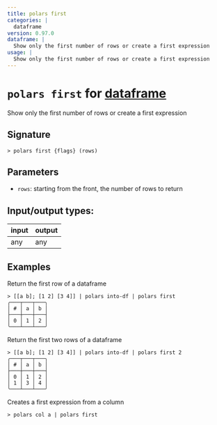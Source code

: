 ```yaml
---
title: polars first
categories: |
  dataframe
version: 0.97.0
dataframe: |
  Show only the first number of rows or create a first expression
usage: |
  Show only the first number of rows or create a first expression
---
```

<!-- This file is automatically generated. Please edit the command in https://github.com/nushell/nushell instead. -->

# `polars first` for [dataframe](/commands/categories/dataframe.md)

<div class='command-title'>Show only the first number of rows or create a first expression</div>

## Signature

```> polars first {flags} (rows)```

## Parameters

 -  `rows`: starting from the front, the number of rows to return


## Input/output types:

| input | output |
| ----- | ------ |
| any   | any    |

## Examples

Return the first row of a dataframe
```nu
> [[a b]; [1 2] [3 4]] | polars into-df | polars first
╭───┬───┬───╮
│ # │ a │ b │
├───┼───┼───┤
│ 0 │ 1 │ 2 │
╰───┴───┴───╯

```

Return the first two rows of a dataframe
```nu
> [[a b]; [1 2] [3 4]] | polars into-df | polars first 2
╭───┬───┬───╮
│ # │ a │ b │
├───┼───┼───┤
│ 0 │ 1 │ 2 │
│ 1 │ 3 │ 4 │
╰───┴───┴───╯

```

Creates a first expression from a column
```nu
> polars col a | polars first

```
